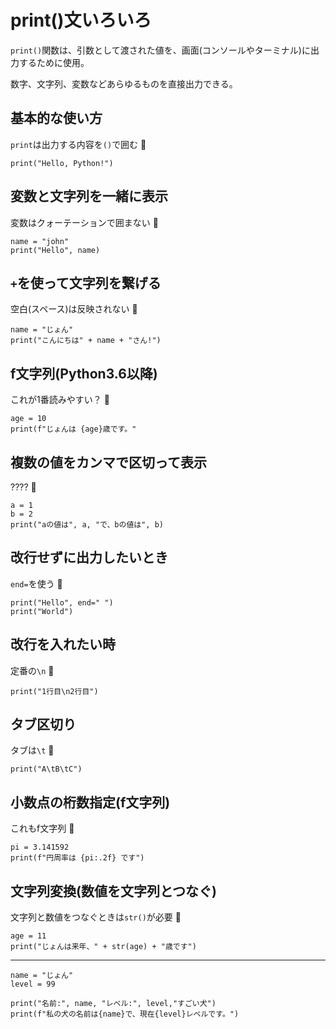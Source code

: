 # print()文いろいろ

`print()`関数は、引数として渡された値を、画面(コンソールやターミナル)に出力するために使用。

数字、文字列、変数などあらゆるものを直接出力できる。

## 基本的な使い方

`print`は出力する内容を`()`で囲む :dog:

```
print("Hello, Python!")
```

## 変数と文字列を一緒に表示

変数はクォーテーションで囲まない :dog:

```
name = "john"
print("Hello", name)
```

## `+`を使って文字列を繋げる

空白(スペース)は反映されない :dog:

```
name = "じょん"
print("こんにちは" + name + "さん!")
```

## f文字列(Python3.6以降)

これが1番読みやすい？ :dog:

```
age = 10
print(f"じょんは {age}歳です。"
```

## 複数の値をカンマで区切って表示

???? :dog:

```
a = 1
b = 2
print("aの値は", a, "で、bの値は", b)
```

## 改行せずに出力したいとき

`end=`を使う :dog:

```
print("Hello", end=" ")
print("World")
```

## 改行を入れたい時

定番の`\n` :dog:

```
print("1行目\n2行目")
```

## タブ区切り

タブは`\t` :dog:

```
print("A\tB\tC")
```

## 小数点の桁数指定(f文字列)

これもf文字列 :dog:

```
pi = 3.141592
print(f"円周率は {pi:.2f} です")
```

## 文字列変換(数値を文字列とつなぐ)

文字列と数値をつなぐときは`str()`が必要 :dog:

```
age = 11
print("じょんは来年、" + str(age) + "歳です")
```

---

```
name = "じょん"
level = 99

print("名前:", name, "レベル:", level,"すごい犬")
print(f"私の犬の名前は{name}で、現在{level}レベルです。")
```

